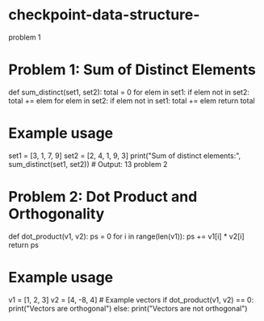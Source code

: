 # checkpoint-data-structure-
problem 1 
# Problem 1: Sum of Distinct Elements
def sum_distinct(set1, set2):
    total = 0
    for elem in set1:
        if elem not in set2:
            total += elem
    for elem in set2:
        if elem not in set1:
            total += elem
    return total

# Example usage
set1 = [3, 1, 7, 9]
set2 = [2, 4, 1, 9, 3]
print("Sum of distinct elements:", sum_distinct(set1, set2))  # Output: 13
problem 2 
# Problem 2: Dot Product and Orthogonality
def dot_product(v1, v2):
    ps = 0
    for i in range(len(v1)):
        ps += v1[i] * v2[i]
    return ps

# Example usage
v1 = [1, 2, 3]
v2 = [4, -8, 4]  # Example vectors
if dot_product(v1, v2) == 0:
    print("Vectors are orthogonal")
else:
    print("Vectors are not orthogonal")
